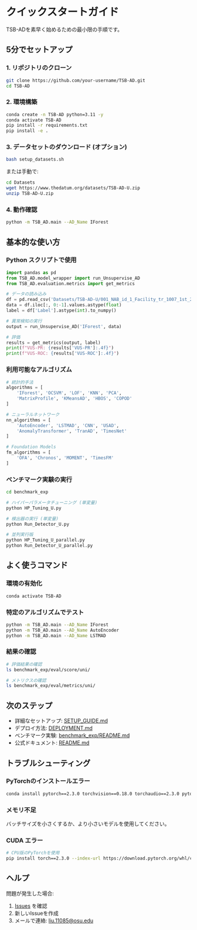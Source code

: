 # クイックスタートガイド

TSB-ADを素早く始めるための最小限の手順です。

## 5分でセットアップ

### 1. リポジトリのクローン

```bash
git clone https://github.com/your-username/TSB-AD.git
cd TSB-AD
```

### 2. 環境構築

```bash
conda create -n TSB-AD python=3.11 -y
conda activate TSB-AD
pip install -r requirements.txt
pip install -e .
```

### 3. データセットのダウンロード (オプション)

```bash
bash setup_datasets.sh
```

または手動で:

```bash
cd Datasets
wget https://www.thedatum.org/datasets/TSB-AD-U.zip
unzip TSB-AD-U.zip
```

### 4. 動作確認

```bash
python -m TSB_AD.main --AD_Name IForest
```

## 基本的な使い方

### Python スクリプトで使用

```python
import pandas as pd
from TSB_AD.model_wrapper import run_Unsupervise_AD
from TSB_AD.evaluation.metrics import get_metrics

# データの読み込み
df = pd.read_csv('Datasets/TSB-AD-U/001_NAB_id_1_Facility_tr_1007_1st_2014.csv').dropna()
data = df.iloc[:, 0:-1].values.astype(float)
label = df['Label'].astype(int).to_numpy()

# 異常検知の実行
output = run_Unsupervise_AD('IForest', data)

# 評価
results = get_metrics(output, label)
print(f"VUS-PR: {results['VUS-PR']:.4f}")
print(f"VUS-ROC: {results['VUS-ROC']:.4f}")
```

### 利用可能なアルゴリズム

```python
# 統計的手法
algorithms = [
    'IForest', 'OCSVM', 'LOF', 'KNN', 'PCA',
    'MatrixProfile', 'KMeansAD', 'HBOS', 'COPOD'
]

# ニューラルネットワーク
nn_algorithms = [
    'AutoEncoder', 'LSTMAD', 'CNN', 'USAD',
    'AnomalyTransformer', 'TranAD', 'TimesNet'
]

# Foundation Models
fm_algorithms = [
    'OFA', 'Chronos', 'MOMENT', 'TimesFM'
]
```

### ベンチマーク実験の実行

```bash
cd benchmark_exp

# ハイパーパラメータチューニング (単変量)
python HP_Tuning_U.py

# 検出器の実行 (単変量)
python Run_Detector_U.py

# 並列実行版
python HP_Tuning_U_parallel.py
python Run_Detector_U_parallel.py
```

## よく使うコマンド

### 環境の有効化

```bash
conda activate TSB-AD
```

### 特定のアルゴリズムでテスト

```bash
python -m TSB_AD.main --AD_Name IForest
python -m TSB_AD.main --AD_Name AutoEncoder
python -m TSB_AD.main --AD_Name LSTMAD
```

### 結果の確認

```bash
# 評価結果の確認
ls benchmark_exp/eval/score/uni/

# メトリクスの確認
ls benchmark_exp/eval/metrics/uni/
```

## 次のステップ

- 詳細なセットアップ: [SETUP_GUIDE.md](SETUP_GUIDE.md)
- デプロイ方法: [DEPLOYMENT.md](DEPLOYMENT.md)
- ベンチマーク実験: [benchmark_exp/README.md](benchmark_exp/README.md)
- 公式ドキュメント: [README.md](README.md)

## トラブルシューティング

### PyTorchのインストールエラー

```bash
conda install pytorch==2.3.0 torchvision==0.18.0 torchaudio==2.3.0 pytorch-cuda=12.1 -c pytorch -c nvidia
```

### メモリ不足

バッチサイズを小さくするか、より小さいモデルを使用してください。

### CUDA エラー

```bash
# CPU版のPyTorchを使用
pip install torch==2.3.0 --index-url https://download.pytorch.org/whl/cpu
```

## ヘルプ

問題が発生した場合:
1. [Issues](https://github.com/TheDatumOrg/TSB-AD/issues) を確認
2. 新しいIssueを作成
3. メールで連絡: liu.11085@osu.edu
